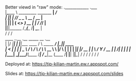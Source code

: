 Better viewd in "raw" mode:
.____________                       .___                                    
|__\______   \ _________ _______  __| _/                                    
|  ||    |  _//  _ \__  \\_  __ \/ __ |                                     
|  ||    |   (  <_> ) __ \|  | \/ /_/ |                                     
|__||______  /\____(____  /__|  \____ |                                     
           \/           \/           \/                                     
 ____  __.__.__  .__                   _____                 __  .__        
|    |/ _|__|  | |__|____    ____     /     \ _____ ________/  |_|__| ____  
|      < |  |  | |  \__  \  /    \   /  \ /  \\__  \\_  __ \   __\  |/    \ 
|    |  \|  |  |_|  |/ __ \|   |  \ /    Y    \/ __ \|  | \/|  | |  |   |  \
|____|__ \__|____/__(____  /___|  / \____|__  (____  /__|   |__| |__|___|  /
        \/               \/     \/          \/     \/                    \/ 
                                                                                                                                  
                                                                                                                                  

Deployed at:
https://tip-kilian-martin.ew.r.appspot.com/

Slides at:
https://tip-kilian-martin.ew.r.appspot.com/slides
